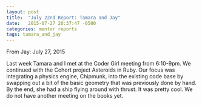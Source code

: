 ```yaml
---
layout: post
title:  "July 22nd Report: Tamara and Jay"
date:   2015-07-27 20:37:47 -0500
categories: mentor reports
tags: tamara_and_jay
---
```


From Jay: July 27, 2015

Last week Tamara and I met at the Coder Girl meeting from 6:10-9pm. We continued with the Cohort project Asteroids in Ruby. Our focus was integrating a physics engine, Chipmunk, into the existing code base by swapping out a bit of the basic geometry that was previously done by hand. By the end, she had a ship flying around with thrust. It was pretty cool. We do not have another meeting on the books yet.